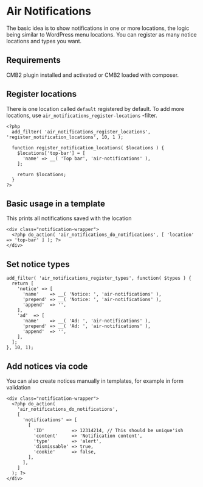 # Air Notifications

The basic idea is to show notifications in one or more locations, the logic being similar to WordPress menu locations. You can register as many notice locations and types you want.

## Requirements

CMB2 plugin installed and activated or CMB2 loaded with composer.

## Register locations

There is one location called `default` registered by default. To add more locations, use `air_notifications_register-locations` -filter.

```
<?php
  add_filter( 'air_notifications_register_locations', 'register_notification_locations', 10, 1 );

  function register_notification_locations( $locations ) {
    $locations['top-bar'] = [
      'name' => __( 'Top bar', 'air-notifications' ),
    ];
    
    return $locations;
  }
?>
```

## Basic usage in a template

This prints all notifications saved with the location

```
<div class="notification-wrapper">
  <?php do_action( 'air_notifications_do_notifications', [ 'location' => 'top-bar' ] ); ?>
</div>
```

## Set notice types

```
add_filter( 'air_notifications_register_types', function( $types ) {
  return [
    'notice' => [
      'name'    => __( 'Notice: ', 'air-notifications' ),
      'prepend' => __( 'Notice: ', 'air-notifications' ),
      'append'  => '',
    ],
    'ad'  => [
      'name'    => __( 'Ad: ', 'air-notifications' ),
      'prepend' => __( 'Ad: ', 'air-notifications' ),
      'append'  => '',
    ],
  ];
}, 10, 1);
```

## Add notices via code

You can also create notices manually in templates, for example in form validation

```
<div class="notification-wrapper">
  <?php do_action(
    'air_notifications_do_notifications',
    [
      'notifications' => [
        [
          'ID'          => 12314214, // This should be unique'ish
          'content'     => 'Notification content',
          'type'        => 'alert',
          'dismissable' => true,
          'cookie'      => false,
        ],
      ],
    ]
  ); ?>
</div>
```
